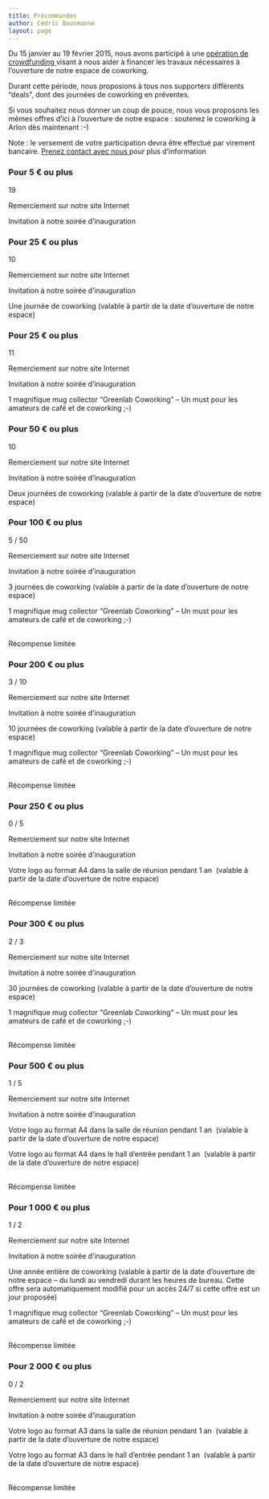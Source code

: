```yaml
---
title: Précommandes
author: Cédric Bousmanne
layout: page
---
```

Du 15 janvier au 19 février 2015, nous avons participé à une [opération de crowdfunding ][1]visant à nous aider à financer les travaux nécessaires à l’ouverture de notre espace de coworking.

Durant cette période, nous proposions à tous nos supporters différents &#8220;deals&#8221;, dont des journées de coworking en préventes.

Si vous souhaitez nous donner un coup de pouce, nous vous proposons les mêmes offres d&#8217;ici à l&#8217;ouverture de notre espace : soutenez le coworking à Arlon dès maintenant :-)

Note : le versement de votre participation devra être effectué par virement bancaire. [Prenez contact avec nous ][2]pour plus d&#8217;information

### Pour 5 € ou plus
<span class="num"><i class="icon icon-heart"></i> 19<br /> </span>

<div>
  <p>
    Remerciement sur notre site Internet
  </p>

  <p>
    Invitation à notre soirée d&#8217;inauguration
  </p>
</div>

### Pour 25 € ou plus
<span class="num"><i class="icon icon-heart"></i> 10<br /> </span>

<div>
  <p>
    Remerciement sur notre site Internet
  </p>

  <p>
    Invitation à notre soirée d&#8217;inauguration
  </p>

  <p>
    Une journée de coworking (valable à partir de la date d&#8217;ouverture de notre espace)
  </p>
</div>

### Pour 25 € ou plus
<span class="num"><i class="icon icon-heart"></i> 11<br /> </span>

<div>
  <p>
    Remerciement sur notre site Internet
  </p>

  <p>
    Invitation à notre soirée d&#8217;inauguration
  </p>

  <p>
    1 magnifique mug collector &#8220;Greenlab Coworking&#8221; &#8211; Un must pour les amateurs de café et de coworking ;-)
  </p>
</div>

### Pour 50 € ou plus
<span class="num"><i class="icon icon-heart"></i> 10<br /> </span>

<div>
  <p>
    Remerciement sur notre site Internet
  </p>

  <p>
    Invitation à notre soirée d&#8217;inauguration
  </p>

  <p>
    Deux journées de coworking (valable à partir de la date d&#8217;ouverture de notre espace)
  </p>
</div>

### Pour 100 € ou plus
<span class="num"><i class="icon icon-heart"></i> 5 / 50<br /> </span>

<div>
  <p>
    Remerciement sur notre site Internet
  </p>

  <p>
    Invitation à notre soirée d&#8217;inauguration
  </p>

  <p>
    3 journées de coworking (valable à partir de la date d&#8217;ouverture de notre espace)
  </p>

  <p>
    1 magnifique mug collector &#8220;Greenlab Coworking&#8221; &#8211; Un must pour les amateurs de café et de coworking ;-)
  </p>
</div>

<p class="limited">
  <i class="icon icon-exclamation-triangle"></i><br /> Récompense limitée
</p>

### Pour 200 € ou plus
<span class="num"><i class="icon icon-heart"></i> 3 / 10<br /> </span>

<div>
  <p>
    Remerciement sur notre site Internet
  </p>

  <p>
    Invitation à notre soirée d&#8217;inauguration
  </p>

  <p>
    10 journées de coworking (valable à partir de la date d&#8217;ouverture de notre espace)
  </p>

  <p>
    1 magnifique mug collector &#8220;Greenlab Coworking&#8221; &#8211; Un must pour les amateurs de café et de coworking ;-)
  </p>
</div>

<p class="limited">
  <i class="icon icon-exclamation-triangle"></i><br /> Récompense limitée
</p>

### Pour 250 € ou plus
<span class="num"><i class="icon icon-heart"></i> 0 / 5<br /> </span>

<div>
  <p>
    Remerciement sur notre site Internet
  </p>

  <p>
    Invitation à notre soirée d&#8217;inauguration
  </p>

  <p>
    Votre logo au format A4 dans la salle de réunion pendant 1 an&nbsp; (valable à partir de la date d&#8217;ouverture de notre espace)
  </p>
</div>

<p class="limited">
  <i class="icon icon-exclamation-triangle"></i><br /> Récompense limitée
</p>

### Pour 300 € ou plus
<span class="num"><i class="icon icon-heart"></i> 2 / 3<br /> </span>

<div>
  <p>
    Remerciement sur notre site Internet
  </p>

  <p>
    Invitation à notre soirée d&#8217;inauguration
  </p>

  <p>
    30 journées de coworking (valable à partir de la date d&#8217;ouverture de notre espace)
  </p>

  <p>
    1 magnifique mug collector &#8220;Greenlab Coworking&#8221; &#8211; Un must pour les amateurs de café et de coworking ;-)
  </p>
</div>

<p class="limited">
  <i class="icon icon-exclamation-triangle"></i><br /> Récompense limitée
</p>

### Pour 500 € ou plus
<span class="num"><i class="icon icon-heart"></i> 1 / 5<br /> </span>

<div>
  <p>
    Remerciement sur notre site Internet
  </p>

  <p>
    Invitation à notre soirée d&#8217;inauguration
  </p>

  <p>
    Votre logo au format A4 dans la salle de réunion pendant 1 an&nbsp;&nbsp;(valable à partir de la date d&#8217;ouverture de notre espace)
  </p>

  <p>
    Votre logo au format A4 dans le hall d&#8217;entrée pendant 1 an&nbsp;&nbsp;(valable à partir de la date d&#8217;ouverture de notre espace)
  </p>
</div>

<p class="limited">
  <i class="icon icon-exclamation-triangle"></i><br /> Récompense limitée
</p>

### Pour 1&nbsp;000 € ou plus
<span class="num"><i class="icon icon-heart"></i> 1 / 2<br /> </span>

<div>
  <p>
    Remerciement sur notre site Internet
  </p>

  <p>
    Invitation à notre soirée d&#8217;inauguration
  </p>

  <p>
    Une année entière de coworking (valable à partir de la date d&#8217;ouverture de notre espace &#8211; du lundi au vendredi durant les heures de bureau. Cette offre sera automatiquement modifié pour un accès 24/7 si cette offre est un jour proposée)
  </p>

  <p>
    1 magnifique mug collector &#8220;Greenlab Coworking&#8221; &#8211; Un must pour les amateurs de café et de coworking ;-)
  </p>
</div>

<p class="limited">
  <i class="icon icon-exclamation-triangle"></i><br /> Récompense limitée
</p>

### Pour 2&nbsp;000 € ou plus
<span class="num"><i class="icon icon-heart"></i> 0 / 2<br /> </span>

<div>
  <p>
    Remerciement sur notre site Internet
  </p>

  <p>
    Invitation à notre soirée d&#8217;inauguration
  </p>

  <p>
    Votre logo au format A3 dans la salle de réunion pendant 1 an&nbsp;&nbsp;(valable à partir de la date d&#8217;ouverture de notre espace)
  </p>

  <p>
    Votre logo au format A3 dans le hall d&#8217;entrée pendant 1 an&nbsp;&nbsp;(valable à partir de la date d&#8217;ouverture de notre espace)
  </p>
</div>

<p class="limited">
  <i class="icon icon-exclamation-triangle"></i><br /> Récompense limitée
</p>

 [1]: http://fr.ulule.com/greenlabcoworking-arlon/
 [2]: http://www.greenlab-coworking.com/nous-contacter "Nous contacter"
